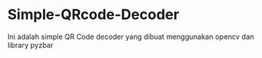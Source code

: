 # Simple-QRcode-Decoder

Ini adalah simple QR Code decoder yang dibuat menggunakan opencv dan library pyzbar
